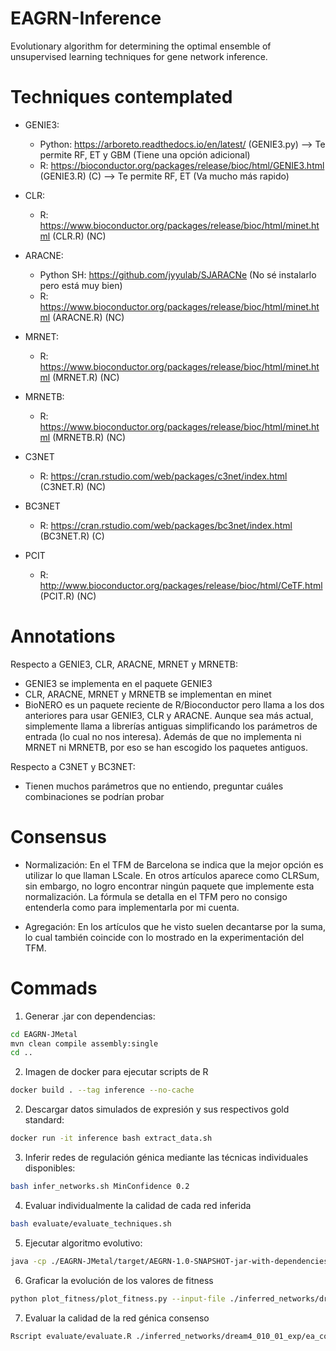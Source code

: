 # EAGRN-Inference
Evolutionary algorithm for determining the optimal ensemble of unsupervised learning techniques for gene network inference.

# Techniques contemplated 
- GENIE3:
    - Python: https://arboreto.readthedocs.io/en/latest/ (GENIE3.py) --> Te permite RF, ET y GBM (Tiene una opción adicional)
    - R: https://bioconductor.org/packages/release/bioc/html/GENIE3.html (GENIE3.R) (C) --> Te permite RF, ET (Va mucho más rapido)

- CLR: 
    - R: https://www.bioconductor.org/packages/release/bioc/html/minet.html (CLR.R) (NC)

- ARACNE: 
    - Python SH: https://github.com/jyyulab/SJARACNe (No sé instalarlo pero está muy bien)
    - R: https://www.bioconductor.org/packages/release/bioc/html/minet.html (ARACNE.R) (NC)

- MRNET:
    - R: https://www.bioconductor.org/packages/release/bioc/html/minet.html (MRNET.R) (NC)

- MRNETB:
    - R: https://www.bioconductor.org/packages/release/bioc/html/minet.html (MRNETB.R) (NC)

- C3NET
    - R: https://cran.rstudio.com/web/packages/c3net/index.html (C3NET.R) (NC)

- BC3NET 
    - R: https://cran.rstudio.com/web/packages/bc3net/index.html (BC3NET.R) (C)

- PCIT
    - R: http://www.bioconductor.org/packages/release/bioc/html/CeTF.html (PCIT.R) (NC)

# Annotations

Respecto a GENIE3, CLR, ARACNE, MRNET y MRNETB:
 - GENIE3 se implementa en el paquete GENIE3
 - CLR, ARACNE, MRNET y MRNETB se implementan en minet
 - BioNERO es un paquete reciente de R/Bioconductor pero llama a los dos anteriores para usar GENIE3, CLR y ARACNE. Aunque sea más actual, simplemente llama a librerías antiguas simplificando los parámetros de entrada (lo cual no nos interesa). Además de que no implementa ni MRNET ni MRNETB, por eso se han escogido los paquetes antiguos.

Respecto a C3NET y BC3NET:
 - Tienen muchos parámetros que no entiendo, preguntar cuáles combinaciones se podrían probar

# Consensus

 - Normalización: En el TFM de Barcelona se indica que la mejor opción es utilizar lo que llaman LScale. En otros artículos aparece como CLRSum, sin embargo, no logro encontrar ningún paquete que implemente esta normalización. La fórmula se detalla en el TFM pero no consigo entenderla como para implementarla por mi cuenta.

 - Agregación: En los artículos que he visto suelen decantarse por la suma, lo cual también coincide con lo mostrado en la experimentación del TFM.

# Commads

1. Generar .jar con dependencias:

```sh
cd EAGRN-JMetal
mvn clean compile assembly:single
cd ..
```

2. Imagen de docker para ejecutar scripts de R

```sh
docker build . --tag inference --no-cache
```

2. Descargar datos simulados de expresión y sus respectivos gold standard:

```sh
docker run -it inference bash extract_data.sh
```

3. Inferir redes de regulación génica mediante las técnicas individuales disponibles:

```sh
bash infer_networks.sh MinConfidence 0.2
```

4. Evaluar individualmente la calidad de cada red inferida

```sh
bash evaluate/evaluate_techniques.sh
```

5. Ejecutar algoritmo evolutivo:

```sh
java -cp ./EAGRN-JMetal/target/AEGRN-1.0-SNAPSHOT-jar-with-dependencies.jar eagrn.GRNRunner /mnt/volumen/adriansegura/TFM/EAGRN-Inference/inferred_networks/dream4_010_01_exp/ SBXCrossover PolynomialMutation GreedyRepair 100 10000 MinConfFreq 0.2
```

6. Graficar la evolución de los valores de fitness

```sh
python plot_fitness/plot_fitness.py --input-file ./inferred_networks/dream4_010_01_exp/ea_consensus/fitness_evolution.txt
```

7. Evaluar la calidad de la red génica consenso

```sh
Rscript evaluate/evaluate.R ./inferred_networks/dream4_010_01_exp/ea_consensus/final_network.csv ./expression_data/DREAM4/GS/dream4_010_01_gs.csv
```